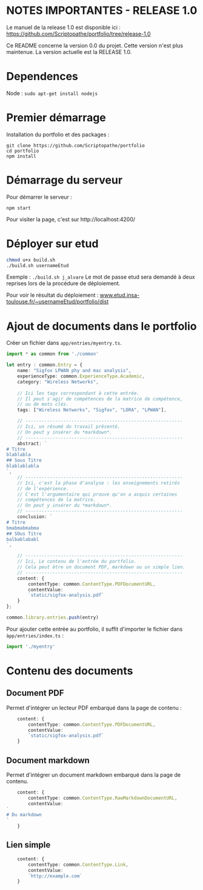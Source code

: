 # NOTES IMPORTANTES - RELEASE 1.0
Le manuel de la release 1.0 est disponible ici : https://github.com/Scriptopathe/portfolio/tree/release-1.0 

Ce README concerne la version 0.0 du projet. Cette version n'est plus maintenue.
La version actuelle est la RELEASE 1.0. 

# Dependences
Node :              ```sudo apt-get install nodejs``` 

# Premier démarrage
Installation du portfolio et des packages :
```
git clone https://github.com/Scriptopathe/portfolio
cd portfolio
npm install
```

# Démarrage du serveur
Pour démarrer le serveur :
```
npm start
```

Pour visiter la page, c'est sur http://localhost:4200/

# Déployer sur etud

```bash
chmod u+x build.sh 
./build.sh usernameEtud
```

Exemple : ```./build.sh j_alvare```
Le mot de passe etud sera demandé à deux reprises lors de la procédure de déploiement.

Pour voir le résultat du déploiement :
www.etud.insa-toulouse.fr/~usernameEtud/portfolio/dist

# Ajout de documents dans le portfolio
Créer un fichier dans ```app/entries/myentry.ts```.

```typescript
import * as common from './common'

let entry : common.Entry = {
    name: "Sigfox LPWAN phy and mac analysis",
    experienceType: common.ExperienceType.Academic,
    category: "Wireless Networks",
    
    // Ici les tags correspondant à cette entrée.
    // Il peut s'agir de compétences de la matrice de compétence,
    // ou de mots clés.
    tags: ["Wireless Networks", "Sigfox", "LORA", "LPWAN"],

    // ----------------------------------------------------------
    // Ici, un résumé du travail présenté.
    // On peut y insérer du *markdown*. 
    // ----------------------------------------------------------
    abstract: `
# Titre
blablabla
## Sous Titre
blablablabla
`,
    // ----------------------------------------------------------
    // Ici, c'est la phase d'analyse : les enseignements retirés
    // de l'expérience. 
    // C'est l'argumentaire qui prouve qu'on a acquis certaines 
    // compétences de la matrice.
    // On peut y insérer du *markdown*.
    // ----------------------------------------------------------
    conclusion: `
# Titre
bmabmabmabma
## SOus Titre
balbablababl
`,

    // ----------------------------------------------------------
    // Ici, Le contenu de l'entrée du portfolio. 
    // Cela peut être un document PDF, markdown ou un simple lien.
    // ----------------------------------------------------------
    content: {
        contentType: common.ContentType.PDFDocumentURL,
        contentValue: 
        `static/sigfox-analysis.pdf`
    }
};

common.library.entries.push(entry)
```

Pour ajouter cette entrée au portfolio, il suffit d'importer le fichier 
dans ```àpp/entries/index.ts``` :

```typescript
import './myentry'
```

# Contenu des documents
## Document PDF
Permet d'intégrer un lecteur PDF embarqué dans la page de contenu :
```typescript
    content: {
        contentType: common.ContentType.PDFDocumentURL,
        contentValue: 
        `static/sigfox-analysis.pdf`
    }
```

## Document markdown
Permet d'intégrer un document markdown embarqué dans la page de contenu.

```typescript
    content: {
        contentType: common.ContentType.RawMarkdownDocumentURL,
        contentValue: 
`
# Du markdown 
`
    }
```

## Lien simple
```typescript
    content: {
        contentType: common.ContentType.Link,
        contentValue: 
        `http://example.com`
    }
```